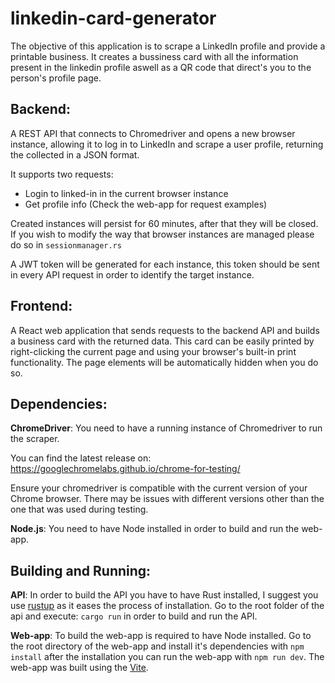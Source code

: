 # linkedin-card-generator

The objective of this application is to scrape a LinkedIn profile and provide a printable business. It creates a bussiness card with all the information present in the linkedin profile aswell as a QR code that direct's you to the person's profile page.

## Backend:

A REST API that connects to Chromedriver and opens a new browser instance, allowing it to log in to LinkedIn and scrape a user profile, returning the collected in a JSON format.

It supports two requests:

- Login to linked-in in the current browser instance
- Get profile info
(Check the web-app for request examples)

Created instances will persist for 60 minutes, after that they will be closed. If you wish to modify the way that browser instances are managed please do so in `sessionmanager.rs`

A JWT token will be generated for each instance, this token should be sent in every API request in order to identify the target instance.

## Frontend:

A React web application that sends requests to the backend API and builds a business card with the returned data. This card can be easily printed by right-clicking the current page and using your browser's built-in print functionality. The page elements will be automatically hidden when you do so. 

## Dependencies:

**ChromeDriver**: 
You need to have a running instance of Chromedriver to run the scraper.

You can find the latest release on:
https://googlechromelabs.github.io/chrome-for-testing/

Ensure your chromedriver is compatible with the current version of your Chrome browser.
There may be issues with different versions other than the one that was used during testing.

**Node.js**:
You need to have Node installed in order to build and run the web-app.

## Building and Running:
**API**: 
In order to build the API you have to have Rust installed, I suggest you use [rustup](https://rustup.rs/) as it eases the process of installation.
Go to the root folder of the api and execute: ```cargo run``` in order to build and run the API.

**Web-app**:
To build the web-app is required to have Node installed. Go to the root directory of the web-app and install it's dependencies with `npm install` after the installation you can run the web-app with `npm run dev`. The web-app was built using the [Vite](https://vitejs.dev/).
